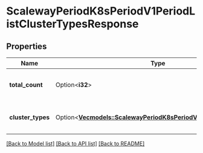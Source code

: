 # ScalewayPeriodK8sPeriodV1PeriodListClusterTypesResponse

## Properties

Name | Type | Description | Notes
------------ | ------------- | ------------- | -------------
**total_count** | Option<**i32**> | Total number of cluster-types. | [optional]
**cluster_types** | Option<[**Vec<models::ScalewayPeriodK8sPeriodV1PeriodClusterType>**](scaleway.k8s.v1.ClusterType.md)> | Paginated returned cluster-types. | [optional]

[[Back to Model list]](../README.md#documentation-for-models) [[Back to API list]](../README.md#documentation-for-api-endpoints) [[Back to README]](../README.md)



